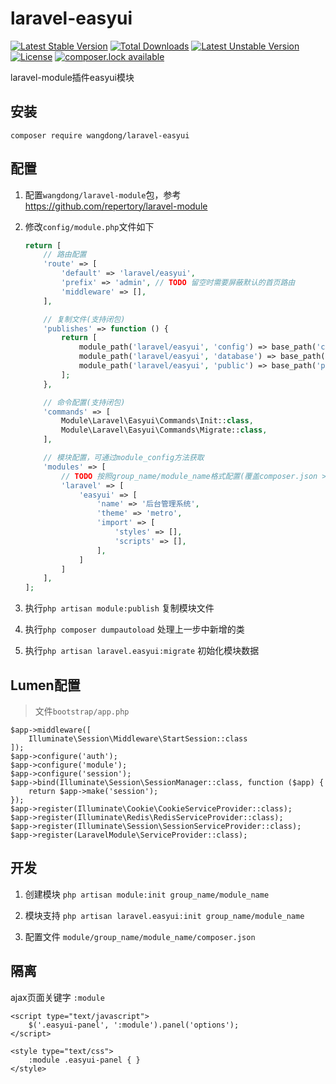 # laravel-easyui

[![Latest Stable Version](https://poser.pugx.org/wangdong/laravel-easyui/version)](https://packagist.org/packages/wangdong/laravel-module-easyui)
[![Total Downloads](https://poser.pugx.org/wangdong/laravel-easyui/downloads)](https://packagist.org/packages/wangdong/laravel-module-easyui)
[![Latest Unstable Version](https://poser.pugx.org/wangdong/laravel-easyui/v/unstable)](//packagist.org/packages/wangdong/laravel-module-easyui)
[![License](https://poser.pugx.org/wangdong/laravel-easyui/license)](https://packagist.org/packages/wangdong/laravel-module-easyui)
[![composer.lock available](https://poser.pugx.org/wangdong/laravel-easyui/composerlock)](https://packagist.org/packages/wangdong/laravel-module-easyui)

laravel-module插件easyui模块

## 安装
```
composer require wangdong/laravel-easyui
```

## 配置

1. 配置`wangdong/laravel-module`包，参考 https://github.com/repertory/laravel-module

2. 修改`config/module.php`文件如下
    ```php
    return [
        // 路由配置
        'route' => [
            'default' => 'laravel/easyui',
            'prefix' => 'admin', // TODO 留空时需要屏蔽默认的首页路由
            'middleware' => [],
        ],
    
        // 复制文件(支持闭包)
        'publishes' => function () {
            return [
                module_path('laravel/easyui', 'config') => base_path('config'),
                module_path('laravel/easyui', 'database') => base_path('database'),
                module_path('laravel/easyui', 'public') => base_path('public'),
            ];
        },
    
        // 命令配置(支持闭包)
        'commands' => [
            Module\Laravel\Easyui\Commands\Init::class,
            Module\Laravel\Easyui\Commands\Migrate::class,
        ],
    
        // 模块配置，可通过module_config方法获取
        'modules' => [
            // TODO 按照group_name/module_name格式配置(覆盖composer.json > extra.laravel-module.config)
            'laravel' => [
                'easyui' => [
                    'name' => '后台管理系统',
                    'theme' => 'metro',
                    'import' => [
                        'styles' => [],
                        'scripts' => [],
                    ],
                ]
            ]
        ],
    ];
    ```

3. 执行`php artisan module:publish` 复制模块文件

4. 执行`php composer dumpautoload` 处理上一步中新增的类

5. 执行`php artisan laravel.easyui:migrate` 初始化模块数据

## Lumen配置

> 文件`bootstrap/app.php`

```
$app->middleware([
    Illuminate\Session\Middleware\StartSession::class
]);
$app->configure('auth');
$app->configure('module');
$app->configure('session');
$app->bind(Illuminate\Session\SessionManager::class, function ($app) {
    return $app->make('session');
});
$app->register(Illuminate\Cookie\CookieServiceProvider::class);
$app->register(Illuminate\Redis\RedisServiceProvider::class);
$app->register(Illuminate\Session\SessionServiceProvider::class);
$app->register(LaravelModule\ServiceProvider::class);
```

## 开发

1. 创建模块 `php artisan module:init group_name/module_name`

2. 模块支持 `php artisan laravel.easyui:init group_name/module_name`

3. 配置文件 `module/group_name/module_name/composer.json`

## 隔离

ajax页面关键字 `:module`

```
<script type="text/javascript">
    $('.easyui-panel', ':module').panel('options');
</script>

<style type="text/css">
    :module .easyui-panel { }
</style>
```
